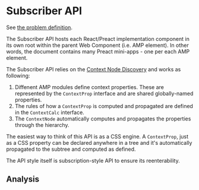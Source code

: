 # Subscriber API

See [the problem definition](../).

The Subscriber API hosts each React/Preact implementation component in its own
root within the parent Web Component (i.e. AMP element). In other words, the
document contains many Preact mini-apps - one per each AMP element.

The Subscriber API relies on the [Context Node Discovery](https://github.com/ampproject/amphtml/pull/28665) and works as following:
 1. Diffenent AMP modules define context properties. These are represented by
    the `ContextProp` interface and are shared globally-named properties.
 2. The rules of how a `ContextProp` is computed and propagated are defined in
    the `ContextCalc` interface.
 2. The `ContextNode` automatically computes and propagates the properties
    through the hierarchy.

The easiest way to think of this API is as a CSS engine. A `ContextProp`, just
as a CSS property can be declared anywhere in a tree and it's automatically
propagated to the subtree and computed as defined.

The API style itself is subscription-style API to ensure its reenterability.


## Analysis
